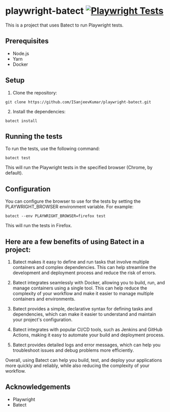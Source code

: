 # playwright-batect [![Playwright Tests](https://github.com/ISanjeevKumar/playwright-batect/actions/workflows/playwright.yml/badge.svg)](https://github.com/ISanjeevKumar/playwright-batect/actions/workflows/playwright.yml)

This is a project that uses Batect to run Playwright tests.

## Prerequisites

- Node.js
- Yarn
- Docker

## Setup

1. Clone the repository:

```
git clone https://github.com/ISanjeevKumar/playwright-batect.git
```

2. Install the dependencies:

```
batect install
```

## Running the tests

To run the tests, use the following command:

```
batect test
```

This will run the Playwright tests in the specified browser (Chrome, by default).

## Configuration

You can configure the browser to use for the tests by setting the PLAYWRIGHT_BROWSER environment variable. For example:

```
batect --env PLAYWRIGHT_BROWSER=firefox test
```

This will run the tests in Firefox.

## Here are a few benefits of using Batect in a project:

1. Batect makes it easy to define and run tasks that involve multiple containers and complex dependencies. This can help streamline the development and deployment process and reduce the risk of errors.

2. Batect integrates seamlessly with Docker, allowing you to build, run, and manage containers using a single tool. This can help reduce the complexity of your workflow and make it easier to manage multiple containers and environments.

3. Batect provides a simple, declarative syntax for defining tasks and dependencies, which can make it easier to understand and maintain your project's configuration.

4. Batect integrates with popular CI/CD tools, such as Jenkins and GitHub Actions, making it easy to automate your build and deployment process.

5. Batect provides detailed logs and error messages, which can help you troubleshoot issues and debug problems more efficiently.

Overall, using Batect can help you build, test, and deploy your applications more quickly and reliably, while also reducing the complexity of your workflow.

## Acknowledgements

- Playwright
- Batect

